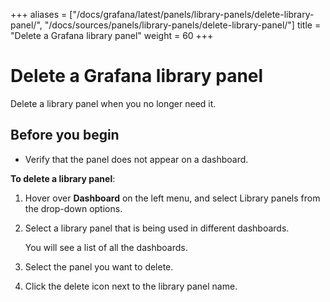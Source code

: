 +++
aliases = ["/docs/grafana/latest/panels/library-panels/delete-library-panel/", "/docs/sources/panels/library-panels/delete-library-panel/"]
title = "Delete a Grafana library panel"
weight = 60
+++

# Delete a Grafana library panel

Delete a library panel when you no longer need it.

## Before you begin

- Verify that the panel does not appear on a dashboard.

**To delete a library panel**:

1. Hover over **Dashboard** on the left menu, and select Library panels from the drop-down options.
1. Select a library panel that is being used in different dashboards.

   You will see a list of all the dashboards.

1. Select the panel you want to delete.
1. Click the delete icon next to the library panel name.
